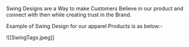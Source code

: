 Swing Designs are a Way to make Customers Believe in our product and connect with then while creating trust in the Brand.

Example of Swing Design for our apparel Products is as below:-

![[SwingTags.jpeg]]